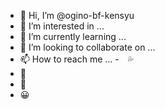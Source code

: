 - 👋 Hi, I’m @ogino-bf-kensyu
- 👀 I’m interested in ...
- 🌱 I’m currently learning ...
- 💞️ I’m looking to collaborate on ...
- 📫 How to reach me ...
-　💦
- 🙇
- 🙏
- 😀
<!---
ogino-bf-kensyu/ogino-bf-kensyu is a ✨ special ✨ repository because its `README.md` (this file) appears on your GitHub profile.
You can click the Preview link to take a look at your changes.
--->
